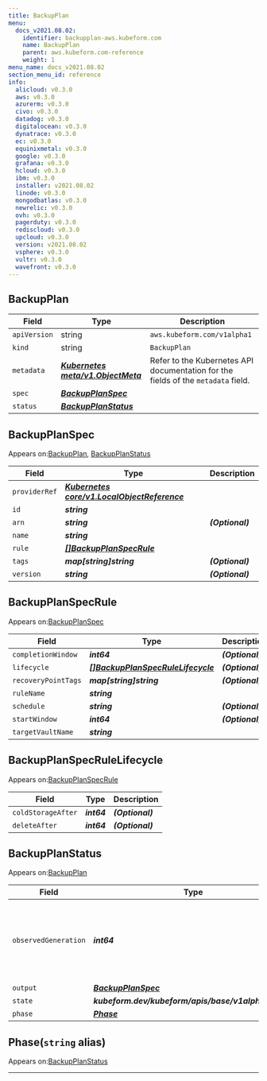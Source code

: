 ```yaml
---
title: BackupPlan
menu:
  docs_v2021.08.02:
    identifier: backupplan-aws.kubeform.com
    name: BackupPlan
    parent: aws.kubeform.com-reference
    weight: 1
menu_name: docs_v2021.08.02
section_menu_id: reference
info:
  alicloud: v0.3.0
  aws: v0.3.0
  azurerm: v0.3.0
  civo: v0.3.0
  datadog: v0.3.0
  digitalocean: v0.3.0
  dynatrace: v0.3.0
  ec: v0.3.0
  equinixmetal: v0.3.0
  google: v0.3.0
  grafana: v0.3.0
  hcloud: v0.3.0
  ibm: v0.3.0
  installer: v2021.08.02
  linode: v0.3.0
  mongodbatlas: v0.3.0
  newrelic: v0.3.0
  ovh: v0.3.0
  pagerduty: v0.3.0
  rediscloud: v0.3.0
  upcloud: v0.3.0
  version: v2021.08.02
  vsphere: v0.3.0
  vultr: v0.3.0
  wavefront: v0.3.0
---
```


## BackupPlan
| Field | Type | Description |
| ------ | ----- | ----------- |
| `apiVersion` | string | `aws.kubeform.com/v1alpha1` |
|    `kind` | string | `BackupPlan` |
| `metadata` | ***[Kubernetes meta/v1.ObjectMeta](https://v1-18.docs.kubernetes.io/docs/reference/generated/kubernetes-api/v1.18/#objectmeta-v1-meta)***|Refer to the Kubernetes API documentation for the fields of the `metadata` field.|
| `spec` | ***[BackupPlanSpec](#backupplanspec)***||
| `status` | ***[BackupPlanStatus](#backupplanstatus)***||
## BackupPlanSpec

Appears on:[BackupPlan](#backupplan), [BackupPlanStatus](#backupplanstatus)

| Field | Type | Description |
| ------ | ----- | ----------- |
| `providerRef` | ***[Kubernetes core/v1.LocalObjectReference](https://v1-18.docs.kubernetes.io/docs/reference/generated/kubernetes-api/v1.18/#localobjectreference-v1-core)***||
| `id` | ***string***||
| `arn` | ***string***| ***(Optional)*** |
| `name` | ***string***||
| `rule` | ***[[]BackupPlanSpecRule](#backupplanspecrule)***||
| `tags` | ***map[string]string***| ***(Optional)*** |
| `version` | ***string***| ***(Optional)*** |
## BackupPlanSpecRule

Appears on:[BackupPlanSpec](#backupplanspec)

| Field | Type | Description |
| ------ | ----- | ----------- |
| `completionWindow` | ***int64***| ***(Optional)*** |
| `lifecycle` | ***[[]BackupPlanSpecRuleLifecycle](#backupplanspecrulelifecycle)***| ***(Optional)*** |
| `recoveryPointTags` | ***map[string]string***| ***(Optional)*** |
| `ruleName` | ***string***||
| `schedule` | ***string***| ***(Optional)*** |
| `startWindow` | ***int64***| ***(Optional)*** |
| `targetVaultName` | ***string***||
## BackupPlanSpecRuleLifecycle

Appears on:[BackupPlanSpecRule](#backupplanspecrule)

| Field | Type | Description |
| ------ | ----- | ----------- |
| `coldStorageAfter` | ***int64***| ***(Optional)*** |
| `deleteAfter` | ***int64***| ***(Optional)*** |
## BackupPlanStatus

Appears on:[BackupPlan](#backupplan)

| Field | Type | Description |
| ------ | ----- | ----------- |
| `observedGeneration` | ***int64***| ***(Optional)*** Resource generation, which is updated on mutation by the API Server.|
| `output` | ***[BackupPlanSpec](#backupplanspec)***| ***(Optional)*** |
| `state` | ***kubeform.dev/kubeform/apis/base/v1alpha1.State***| ***(Optional)*** |
| `phase` | ***[Phase](#phase)***| ***(Optional)*** |
## Phase(`string` alias)

Appears on:[BackupPlanStatus](#backupplanstatus)

---
